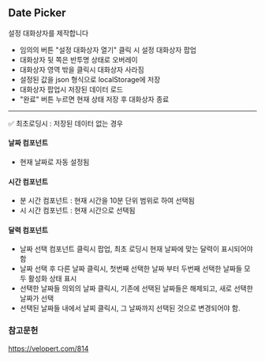 ## Date Picker

설정 대화상자를 제작합니다 <br>

- 임의의 버튼 "설정 대화상자 열기" 클릭 시 설정 대화상자 팝업
- 대화상자 뒷 쪽은 반투명 상태로 오버레이
- 대화상자 영역 밖을 클릭시 대화상자 사라짐
- 설정된 값을 json 형식으로 localStorage에 저장
- 대화상자 팝업시 저장된 데이터 로드
- "완료" 버튼 누르면 현재 상태 저장 후 대화상자 종료

---

✅ 최초로딩시 : 저장된 데이터 없는 경우 <br>

#### 날짜 컴포넌트

- 현재 날짜로 자동 설정됨

#### 시간 컴포넌트

- 분 시간 컴포넌트 : 현재 시간을 10분 단위 범위로 하여 선택됨
- 시 시간 컴포넌트 : 현재 시간으로 선택됨

#### 달력 컴포넌트

- 날짜 선택 컴포넌트 클릭시 팝업, 최초 로딩시 현재 날짜에 맞는 달력이 표시되어야 함
- 날짜 선택 후 다른 날짜 클릭시, 첫번째 선택한 날짜 부터 두번째 선택한 날짜들 모두 활성화 상태 표시
- 선택한 날짜들 의외의 날짜 클릭시, 기존에 선택된 날짜들은 해제되고, 새로 선택한 날짜가 선택
- 선택된 날짜들 내에서 날찌 클릭시, 그 날짜까지 선택된 것으로 변경되어야 함.

### 참고문헌

https://velopert.com/814
